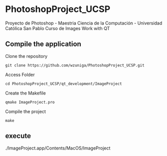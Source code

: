 # PhotoshopProject_UCSP
Proyecto de Photoshop - Maestria Ciencia de la Computación - Universidad Católica San Pablo Curso de Images
Work with QT

## Compile the application
Clone the repository
```
git clone https://github.com/wzuniga/PhotoshopProject_UCSP.git
```
Access Folder
```
cd PhotoshopProject_UCSP/qt_development/ImageProject
```
Create the Makefile
```
qmake ImageProject.pro
```
Compile the project
```
make
```
## execute
./ImageProject.app/Contents/MacOS/ImageProject

